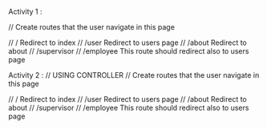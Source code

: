 Activity 1 :

// Create routes that the user navigate in this page

// /                 Redirect to index
// /user         Redirect to users page
// /about       Redirect to about
// /supervisor
// /employee     This route should redirect also to users page

Activity 2 : 
// USING CONTROLLER
// Create routes that the user navigate in this page

// /                 Redirect to index
// /user         Redirect to users page
// /about       Redirect to about
// /supervisor
// /employee     This route should redirect also to users page